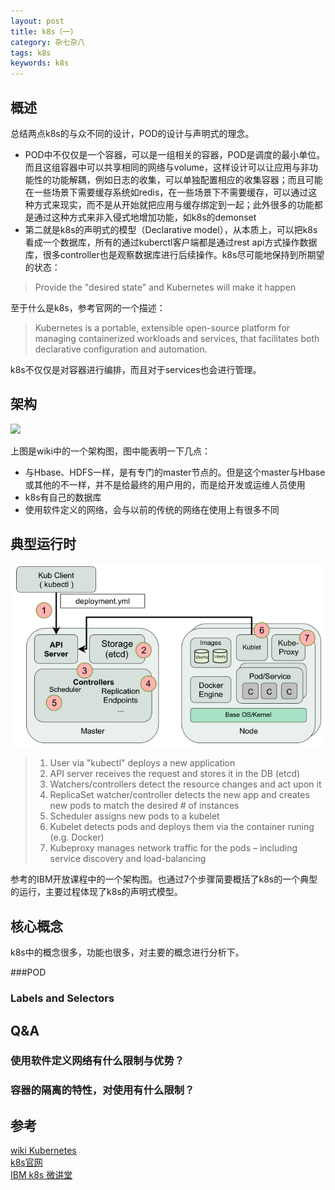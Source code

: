 ```yaml
---
layout: post
title: k8s（一）
category: 杂七杂八
tags: k8s
keywords: k8s
---
```

## 概述

总结两点k8s的与众不同的设计，POD的设计与声明式的理念。

- POD中不仅仅是一个容器，可以是一组相关的容器，POD是调度的最小单位。而且这组容器中可以共享相同的网络与volume，这样设计可以让应用与非功能性的功能解耦，例如日志的收集，可以单独配置相应的收集容器；而且可能在一些场景下需要缓存系统如redis，在一些场景下不需要缓存，可以通过这种方式来现实，而不是从开始就把应用与缓存绑定到一起；此外很多的功能都是通过这种方式来非入侵式地增加功能，如k8s的demonset
- 第二就是k8s的声明式的模型（Declarative model），从本质上，可以把k8s看成一个数据库，所有的通过kuberctl客户端都是通过rest api方式操作数据库，很多controller也是观察数据库进行后续操作。k8s尽可能地保持到所期望的状态：
> Provide the "desired state" and Kubernetes will make it happen

至于什么是k8s，参考官网的一个描述：
> Kubernetes is a portable, extensible open-source platform for managing containerized workloads and services, that facilitates both declarative configuration and automation.

k8s不仅仅是对容器进行编排，而且对于services也会进行管理。

## 架构
![](https://upload.wikimedia.org/wikipedia/commons/thumb/b/be/Kubernetes.png/600px-Kubernetes.png)

上图是wiki中的一个架构图，图中能表明一下几点：

- 与Hbase、HDFS一样，是有专门的master节点的。但是这个master与Hbase或其他的不一样，并不是给最终的用户用的，而是给开发或运维人员使用
- k8s有自己的数据库
- 使用软件定义的网络，会与以前的传统的网络在使用上有很多不同

## 典型运行时
![](https://raw.githubusercontent.com/wangzhenyagit/markdown-pic/master/k8s%E6%9E%B6%E6%9E%84%E5%9B%BE.png)

> 1. User via "kubectl" deploys a new application
> 2. API server receives the request and
> stores it in the DB (etcd)
> 3. Watchers/controllers detect the resource
> changes and act upon it
> 4. ReplicaSet watcher/controller detects the
> new app and creates new pods to match
> the desired # of instances
> 5. Scheduler assigns new pods to a kubelet
> 6. Kubelet detects pods and deploys them
> via the container runing (e.g. Docker)
> 7. Kubeproxy manages network traffic
> for the pods – including service discovery
> and load-balancing


参考的IBM开放课程中的一个架构图。也通过7个步骤简要概括了k8s的一个典型的运行，主要过程体现了k8s的声明式模型。

## 核心概念
k8s中的概念很多，功能也很多，对主要的概念进行分析下。

###POD

### Labels and Selectors

## Q&A
### 使用软件定义网络有什么限制与优势？
### 容器的隔离的特性，对使用有什么限制？

## 参考
[wiki Kubernetes](https://en.wikipedia.org/wiki/Kubernetes)  
[k8s官网](https://kubernetes.io/docs/concepts/)  
[IBM k8s 微讲堂](https://www.ibm.com/developerworks/community/wikis/home?lang=zh#!/wiki/W30b0c771924e_49d2_b3b7_88a2a2bc2e43/page/Kubernetes%E7%B3%BB%E5%88%97)

